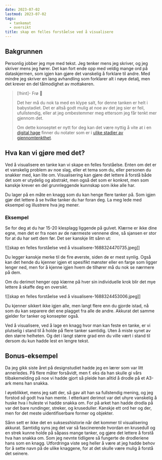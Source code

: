 ```yaml
---
date: 2023-07-02
lastmod: 2023-07-02
tags:
  - tankemat
  - oversikt 
title: skap en felles forståelse ved å visualisere
---
```


## Bakgrunnen

Personlig jobber jeg mye med tekst. Jeg tenker mens jeg skriver, og jeg skriver mens jeg hører. Det kan fort ende opp med veldig mange ord på dataskjermen, som igjen kan gjøre det vanskelig å forklare til andre. Med mindre jeg skriver en lang avhandling som forklarer alt i nøye detalj, men det krever en del tålmodighet av mottakeren.

> [!hint]- Frø  🌱
>
> Det her må du nok ta med en klype salt, for denne tanken er helt i babystadiet. Det er altså godt mulig at noe av det jeg sier er feil, ufullstendig, eller at jeg ombestemmer meg ettersom jeg får tenkt mer gjennom det.
> 
> Om dette konseptet er nytt for deg kan det være nyttig å vite at i en [digital hage](notes/digitalt%20hagearbeid.md) finner du notater som er i [ulike stadier av gjennomtenkthet](notes/stadier%20av%20gjennomtenkthet.md).

## Hva kan vi gjøre med det?

Ved å visualisere en tanke kan vi skape en felles forståelse. Enten om det er et vanskelig problem av noe slag, eller et tema som du, eller personen du snakker med, kan lite om. Visualisering kan gjøre det lettere å forstå både det som er utydelig og abstrakt, men også det som er konkret, men som kanskje krever en del grunnleggende kunnskap som ikke alle har.

Du lager på en måte en knagg som du kan henge flere tanker på. Som igjen gjør det lettere å se hvilke tanker du har foran deg. La meg lede med eksempel og illustrere hva jeg mener. 

### Eksempel

Se for deg at du har 15-20 klesplagg liggende på gulvet. Klærne er ikke dine egne, men det er fra noen av de nærmeste vennene dine, så sjansen er stor for at du har sett dem før. Det ser kanskje litt sånn ut:

![[skap en felles forståelse ved å visualisere-1688324470735.jpeg]]

Du legger kanskje merke til de fire øverste, siden de er mest synlig. Også kan det hende du kjenner igjen et spesifikt mønster eller en farge som ligger lenger ned, men for å kjenne igjen hvem de tilhører må du nok se nærmere på dem.

Om du derimot henger opp klærne på hver sin individuelle krok blir det mye lettere å skaffe deg en oversikt.

![[skap en felles forståelse ved å visualisere-1688324453006.jpeg]]

Du kjenner sikkert ikke igjen alle, men langt flere enn du gjorde istad, nå som du kan separere det ene plagget fra alle de andre. Akkurat det samme gjelder for tanker og konsepter også.

Ved å visualisere, ved å lage en knagg hvor man kan feste en tanke, er vi plutselig i stand til å holde på flere tanker samtidig. Uten å miste synet av den større helheten. Og det i langt større grad enn du ville vært i stand til dersom du kun hadde lest en lengre tekst.

## Bonus-eksempel

Da jeg gikk siste året på designstudiet hadde jeg en lærer som var litt annerledes. På flere måter forsåvidt, men f. eks da han skulle gi vårs tilbakemelding på noe vi hadde gjort så pleide han alltid å drodle på et A3-ark mens han snakka.

I øyeblikket, mens jeg satt der, så gav alt han sa fullstendig mening, og jeg forstod *så* godt hva han mente. I etterkant derimot var det uhyre vanskelig å huske hva i huleste vi hadde snakka om. For på arket han hadde drodla på var det bare rundinger, streker, og kruseduller. Kanskje ett ord her og der, men for det meste uidentifiserbare former og objekter.

Sånn sett er ikke det en suksesshistorie når det kommer til visualisering akkurat. Samtidig syns jeg det var så fascinerende hvordan en krusedull og en strek kunne holde på såpass mange tanker, og gjøre det lettere å forstå hva han snakka om. Som jeg nevnte tidligere så fungerte de drodleriene hans som en knagg. Utfordringa viste seg heller å være at jeg hadde behov for å sette navn på de ulike knaggene, for at det skulle være mulig å forstå det seinere.
